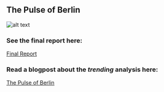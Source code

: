## The Pulse of Berlin

![alt text](https://github.com/TobGerken/ADS_CS/blob/master/Figures/Trending1.gif)

### See the final report here:
[Final Report](https://nbviewer.jupyter.org/github/TobGerken/ADS_CS/blob/master/Report/FinalReport.pdf)

### Read a blogpost about the _trending_ analysis here:
[The Pulse of Berlin](http://www.tobias-gerken.com/post/184839053767/the-pulse-of-the-city-berlin)
